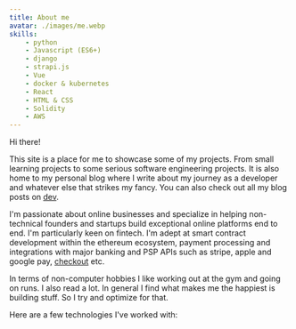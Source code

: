 ```yaml
---
title: About me
avatar: ./images/me.webp
skills:
    - python
    - Javascript (ES6+)
    - django
    - strapi.js
    - Vue
    - docker & kubernetes
    - React
    - HTML & CSS
    - Solidity
    - AWS
---
```

Hi there!

This site is a place for me to showcase some of my projects. From small learning projects to some serious software engineering projects. It is also home to my personal blog where I write about my journey as a developer and whatever else that strikes my fancy. You can also check out all my blog posts on [dev](https://dev.to/lewiskori).

I'm passionate about online businesses and specialize in helping non-technical founders and startups build exceptional online platforms end to end. I'm particularly keen on fintech. I'm adept at smart contract development within the ethereum ecosystem, payment processing and integrations with major banking and PSP APIs such as stripe, apple and google pay, [checkout](https://www.checkout.com/) etc.

In terms of non-computer hobbies I like working out at the gym and going on runs. I also read a lot. In general I find what makes me the happiest is building stuff. So I try and optimize for that.

Here are a few technologies I've worked with:
